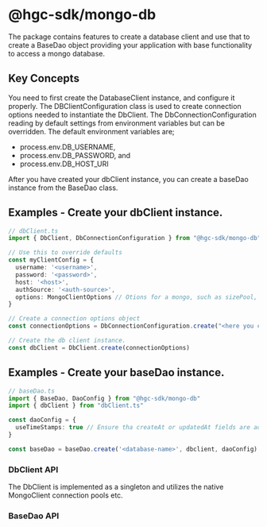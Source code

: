 # @hgc-sdk/mongo-db

The package contains features to create a database client and use that to create a BaseDao object providing
your application with base functionality to access a mongo database.

## Key Concepts
You need to first create the DatabaseClient instance, and configure it properly. The DBClientConfiguration
class is used to create connection options needed to instantiate the DbClient. The DbConnectionConfiguration
reading by default settings from environment variables but can be overridden. The default environment
variables are;

- process.env.DB_USERNAME, 
- process.env.DB_PASSWORD, and
- process.env.DB_HOST_URI

After you have created your dbClient instance, you can create a baseDao instance from the BaseDao class.

## Examples - Create your dbClient instance.

```typescript
// dbClient.ts
import { DbClient, DbConnectionConfiguration } from "@hgc-sdk/mongo-db"

// Use this to override defaults
const myClientConfig = {
  username: '<username>',
  password: '<password>',
  host: '<host>',
  authSource: '<auth-source>',
  options: MongoClientOptions // Otions for a mongo, such as sizePool, useNewUrlParser, ...
}

// Create a connection options object
const connectionOptions = DbConnectionConfiguration.create("<here you can override defaults>")

// Create the db client instance.
const dbClient = DbClient.create(connectionOptions)

```

## Examples - Create your baseDao instance.

```typescript
// baseDao.ts
import { BaseDao, DaoConfig } from "@hgc-sdk/mongo-db"
import { dbClient } from "dbClient.ts"

const daoConfig = {
  useTimeStamps: true // Ensure tha createAt or updatedAt fields are added
}

const baseDao = baseDao.create('<database-name>', dbclient, daoConfig)

```


### DbClient API
The DbClient is implemented as a singleton and utilizes the native MongoClient connection pools etc.



### BaseDao API

